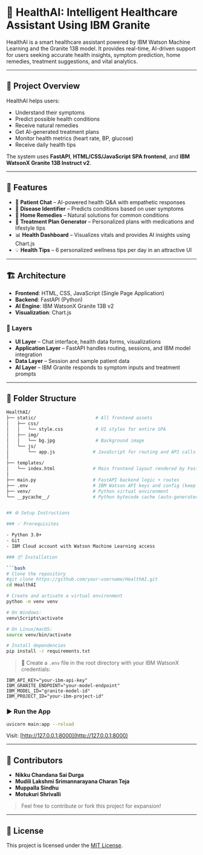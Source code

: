 
# 🧠 HealthAI: Intelligent Healthcare Assistant Using IBM Granite

HealthAI is a smart healthcare assistant powered by IBM Watson Machine Learning and the Granite 13B model. It provides real-time, AI-driven support for users seeking accurate health insights, symptom prediction, home remedies, treatment suggestions, and vital analytics.

---

## 🎯 Project Overview

HealthAI helps users:
- Understand their symptoms
- Predict possible health conditions
- Receive natural remedies
- Get AI-generated treatment plans
- Monitor health metrics (heart rate, BP, glucose)
- Receive daily health tips

The system uses **FastAPI**, **HTML/CSS/JavaScript SPA frontend**, and **IBM WatsonX Granite 13B Instruct v2**.

---

## 🧩 Features

- 💬 **Patient Chat** – AI-powered health Q&A with empathetic responses  
- 🧪 **Disease Identifier** – Predicts conditions based on user symptoms  
- 🌿 **Home Remedies** – Natural solutions for common conditions  
- 💊 **Treatment Plan Generator** – Personalized plans with medications and lifestyle tips  
- 📊 **Health Dashboard** – Visualizes vitals and provides AI insights using Chart.js  
- 💡 **Health Tips** – 6 personalized wellness tips per day in an attractive UI  

---

## 🏗️ Architecture

- **Frontend**: HTML, CSS, JavaScript (Single Page Application)
- **Backend**: FastAPI (Python)
- **AI Engine**: IBM WatsonX Granite 13B v2
- **Visualization**: Chart.js

### 🔄 Layers

- **UI Layer** – Chat interface, health data forms, visualizations  
- **Application Layer** – FastAPI handles routing, sessions, and IBM model integration  
- **Data Layer** – Session and sample patient data  
- **AI Layer** – IBM Granite responds to symptom inputs and treatment prompts  

---

## 📁 Folder Structure

```bash
HealthAI/
├── static/                      # All frontend assets
│   ├── css/
│   │   └── style.css            # UI styles for entire SPA
│   ├── img/
│   │   └── bg.jpg               # Background image
│   └── js/
│       └── app.js              # JavaScript for routing and API calls
│
├── templates/
│   └── index.html              # Main frontend layout rendered by FastAPI
│
├── main.py                     # FastAPI backend logic + routes
├── .env                        # IBM Watson API keys and config (keep secret)
├── venv/                       # Python virtual environment
└── __pycache__/                # Python bytecode cache (auto-generated)


## ⚙️ Setup Instructions

### ✅ Prerequisites

- Python 3.8+
- Git
- IBM Cloud account with Watson Machine Learning access

### 📦 Installation

```bash
# Clone the repository
#git clone https://github.com/your-username/HealthAI.git
cd HealthAI

# Create and activate a virtual environment
python -m venv venv

# On Windows:
venv\Scripts\activate

# On Linux/macOS:
source venv/bin/activate

# Install dependencies
pip install -r requirements.txt
```

> 📌 Create a `.env` file in the root directory with your IBM WatsonX credentials:
```
IBM_API_KEY="your-ibm-api-key"
IBM_GRANITE_ENDPOINT="your-model-endpoint"
IBM_MODEL_ID="granite-model-id"
IBM_PROJECT_ID="your-ibm-project-id"
```

### ▶️ Run the App

```bash
uvicorn main:app --reload
```

Visit: [http://127.0.0.1:8000](http://127.0.0.1:8000)

---

## 👥 Contributors

- **Nikku Chandana Sai Durga** 
- **Mudili Lakshmi Srimannarayana Charan Teja**  
- **Muppalla Sindhu**  
- **Motukuri Shrivalli**

> Feel free to contribute or fork this project for expansion!

---

## 📄 License

This project is licensed under the [MIT License](LICENSE).
